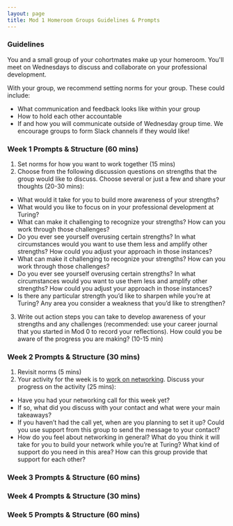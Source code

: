 ```yaml
---
layout: page
title: Mod 1 Homeroom Groups Guidelines & Prompts
---
```


### Guidelines
You and a small group of your cohortmates make up your homeroom. You'll meet on Wednesdays to discuss and collaborate on your professional development.

With your group, we recommend setting norms for your group. These could include:

* What communication and feedback looks like within your group
* How to hold each other accountable
* If and how you will communicate outside of Wednesday group time. We encourage groups to form Slack channels if they would like!

### Week 1 Prompts & Structure (60 mins)
1. Set norms for how you want to work together (15 mins)
2. Choose from the following discussion questions on strengths that the group would like to discuss. Choose several or just a few and share your thoughts (20-30 mins):

* What would it take for you to build more awareness of your strengths?
* What would you like to focus on in your professional development at Turing?
* What can make it challenging to recognize your strengths? How can you work through those challenges?
* Do you ever see yourself overusing certain strengths? In what circumstances would you want to use them less and amplify other strengths? How could you adjust your approach in those instances?
* What can make it challenging to recognize your strengths? How can you work through those challenges?
* Do you ever see yourself overusing certain strengths? In what circumstances would you want to use them less and amplify other strengths? How could you adjust your approach in those instances?
* Is there any particular strength you’d like to sharpen while you’re at Turing? Any area you consider a weakness that you’d like to strengthen?

3. Write out action steps you can take to develop awareness of your strengths and any challenges (recommended: use your career journal that you started in Mod 0 to record your reflections). How could you be aware of the progress you are making? (10-15 min)

### Week 2 Prompts & Structure (30 mins)
1. Revisit norms (5 mins)
2. Your activity for the week is to [work on networking](/module_one/week_2_networking_activity). Discuss your progress on the activity (25 mins):

* Have you had your networking call for this week yet? 
* If so, what did you discuss with your contact and what were your main takeaways? 
* If you haven’t had the call yet, when are you planning to set it up? Could you use support from this group to send the message to your contact?
* How do you feel about networking in general? What do you think it will take for you to build your network while you’re at Turing? What kind of support do you need in this area? How can this group provide that support for each other?  

### Week 3 Prompts & Structure (60 mins)
 
### Week 4 Prompts & Structure (30 mins)
  
### Week 5 Prompts & Structure (60 mins)


